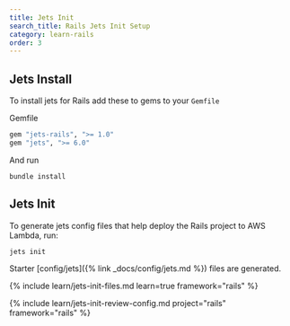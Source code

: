 ```yaml
---
title: Jets Init
search_title: Rails Jets Init Setup
category: learn-rails
order: 3
---
```


## Jets Install

To install jets for Rails add these to gems to your `Gemfile`

Gemfile

```ruby
gem "jets-rails", ">= 1.0"
gem "jets", ">= 6.0"
```

And run

    bundle install

## Jets Init

To generate jets config files that help deploy the Rails project to AWS Lambda, run:

    jets init

Starter [config/jets]({% link _docs/config/jets.md %}) files are generated.

{% include learn/jets-init-files.md learn=true framework="rails" %}

{% include learn/jets-init-review-config.md project="rails" framework="rails" %}

